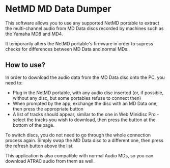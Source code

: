 # NetMD MD Data Dumper

This software allows you to use any supported NetMD portable to extract the multi-channel audio from MD Data discs recorded by machines such as the Yamaha MD8 and MD4.

It temporarily alters the NetMD portable's firmware in order to supress checks for differences between MD Data and normal MDs.

## How to use?

In order to download the audio data from the MD Data disc onto the PC, you need to:

- Plug in the NetMD portable, with any audio disc inserted (or, if possible, without any disc, but some portables refuse to connect then)
- When prompted by the app, exchange the disc with an MD Data one, then press the appropriate button
- A list of tracks should appear, similar to the one in Web Minidisc Pro - select the tracks you wish to download, then press the button at the bottom of the page.

To switch discs, you do not need to go through the whole connection process again. Simply swap the MD Data disc to a different one, then press the refresh button above the list.

This application is also compatible with normal Audio MDs, so you can download ATRAC audio from them as well.
